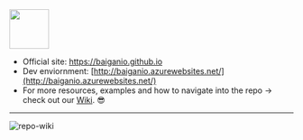  <img width="70" src="https://raw.githubusercontent.com/BaiGanio/baiganio.github.io/master/Useful%20Things/Ganio.jpg" />
 
* Official site: <a href="https://baiganio.github.io" target="_blank">https://baiganio.github.io</a>
* Dev enviornment: [http://baiganio.azurewebsites.net/](http://baiganio.azurewebsites.net/)
* For more resources, examples and how to navigate into the repo -> check out our [Wiki](https://github.com/BaiGanio/baiganio.github.io/wiki). &#128526;
***
![repo-wiki](https://raw.githubusercontent.com/BaiGanio/baiganio.github.io/master/Useful%20Things/bg-wiki.png)

